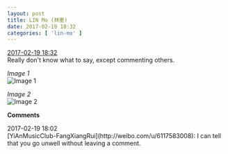 ```yaml
---
layout: post
title: LIN Mo (林墨)
date: 2017-02-19 18:32
categories: [ 'lin-mo' ]
---
```


<div class="weibo-info">
  <a href="http://weibo.com/6108312042/EwhpxtNpd">2017-02-19 18:32</a>
</div>
Really don't know what to say, except commenting others.

<!-- more -->

*Image 1*  
![Image 1](https://wx3.sinaimg.cn/mw690/006FnQZYgy1fcvyhck188j30qo0qo10c.jpg)

*Image 2*  
![Image 2](https://wx1.sinaimg.cn/mw690/006FnQZYgy1fcvyhbz65cj30qo0qo162.jpg)

**Comments**

<div class="weibo-info">2017-02-19 18:02</div>
[YiAnMusicClub-FangXiangRui](http://weibo.com/u/6117583008): I can tell that you go unwell without leaving a comment.
